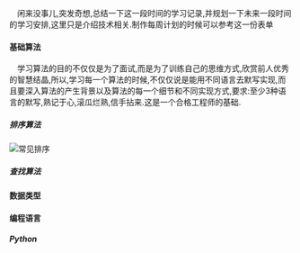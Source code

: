&emsp;闲来没事儿,突发奇想,总结一下这一段时间的学习记录,并规划一下未来一段时间的学习安排,这里只是介绍技术相关.制作每周计划的时候可以参考这一份表单

#### 基础算法

&emsp;学习算法的目的不仅仅是为了面试,而是为了训练自己的思维方式,欣赏前人优秀的智慧结晶,所以,学习每一个算法的时候,不仅仅说是能用不同语言去默写实现,而且要深入算法的产生背景以及算法的每一个细节和不同实现方式,要求:至少3种语言的默写,熟记于心,滚瓜烂熟,信手拈来.这是一个合格工程师的基础.

##### 排序算法

![常见排序](https://raw.githubusercontent.com/hellorocky/techblog/master/picture/1.sort.png)

##### 查找算法

#### 数据类型



#### 编程语言

##### Python
